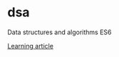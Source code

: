 # dsa
Data structures and algorithms ES6

[Learning article](https://www.youtube.com/redirect?event=video_description&redir_token=QUFFLUhqbmNnLTltVTg1LUxxSlRuVVR6ZlpqcEg5MzRoUXxBQ3Jtc0tuRUFWY3ZRcGVLelMyMFdnT05HRDNJTVBBVk9URTN1QWhIQ0h0b2JPekZJVTRfbkN5eGY2SUx3VF9oUXlfMWhFdlNfZ29CLUdyMDZSdXpEX0MwWlNtazFUVFN6bWktZVZwU3hKMzA0N0JRbHBVckh0cw&q=https%3A%2F%2Fmedium.freecodecamp.org%2F10-common-data-structures-explained-with-videos-exercises-aaff6c06fb2b&v=t2CEgPsws3U"")
